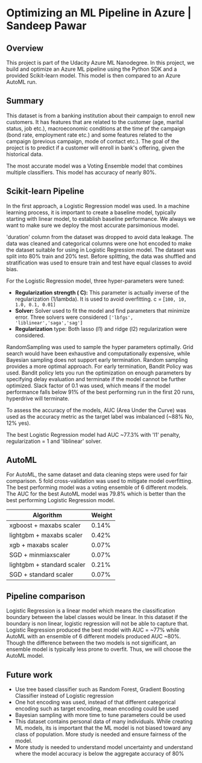 # Optimizing an ML Pipeline in Azure | Sandeep Pawar

## Overview
This project is part of the Udacity Azure ML Nanodegree. In this project, we build and optimize an Azure ML pipeline using the Python SDK and a provided Scikit-learn model.
This model is then compared to an Azure AutoML run.

## Summary
This dataset is from a banking institution about their campaign to enroll new customers. It has features that are related to the customer (age, marital status, job etc.), macroeconomic conditions at the time pf the campaign (bond rate, employment rate etc.) and some features related to the campaign (previous campaign, mode of contact etc.). The goal of the project is to predict if a customer will enroll in bank's offering, given the historical data. 

The most accurate model was a Voting Ensemble model that combines multiple classifiers. This model has accuracy of nearly 80%. 
 
## Scikit-learn Pipeline
In the first approach, a Logistic Regression model was used. In a machine learning process, it is important to create a baseline model, typically starting with linear model, to establish baseline performance. We always we want to make sure we deploy the most accurate parsimonious model. 

'duration' column from the dataset was dropped to avoid data leakage. The data was cleaned and categorical columns were one hot encoded to make the dataset suitable for using in Logistic Regression model. The dataset was split into 80% train and 20% test. Before splitting, the data was shuffled and stratification was used to ensure train and test have equal classes to avoid bias. 
 
For the Logistic Regression model, three hyper-parameters were tuned:

 - **Regularization strength ( C):** This parameter is actually inverse of the regularization (1/lambda). It is used to avoid overfitting. c = [`100, 10, 1.0, 0.1, 0.01]`
 -  **Solver:**  Solver used to fit the model and find parameters that minimize error. Three solvers were considered `['lbfgs', 'liblinear','saga','sag']`
 - **Regularization** type: Both lasso (l1) and ridge (l2) regularization were considered. 

RandomSampling was used to sample the hyper parameters optimally. Grid search would have been exhaustive and computationally expensive, while Bayesian sampling does not support early termination. Random sampling provides a more optimal approach. For early termination, Bandit Policy was used. Bandit policy lets you run the optimization on enough parameters by specifying delay evaluation and terminate if the model cannot be further optimized. Slack factor of 0.1 was used, which means if the model performance falls below 91% of the best performing run in the first 20 runs, hyperdrive will terminate.

To assess the accuracy of the models, AUC (Area Under the Curve) was used as the accuracy metric as the target label was imbalanced (~88% No, 12% yes).

The best Logistic Regression model had AUC ~77.3% with 'l1' penalty, regularization = 1 and 'liblinear' solver. 


## AutoML
For AutoML, the same dataset and data cleaning steps were used for fair comparison. 5 fold cross-validation was used to mitigate model overfitting. 
The best performing model was a voting ensemble of 6 different models.  The AUC for the best AutoML model was 79.8% which is better than the best performing Logistic Regression model.

|Algorithm  | Weight |
|--|--|
| xgboost + maxabs scaler | 0.14% |
|lightgbm  + maxabs scaler| 0.42% |
|xgb  + maxabs scaler| 0.07% |
|SGD  + minmiaxscaler| 0.07% |
|lightgbm  + standard scaler| 0.21% |
|SGD  + standard scaler| 0.07% |

## Pipeline comparison
Logistic Regression is a linear model which means the classification boundary between the label classes would be linear. In this dataset if the boundary is non linear, logistic regression will not be able to capture that. Logistic Regression produced the best model with AUC = ~77% while AutoML with an ensemble of 6 different models produced AUC ~80%. Though the difference between the two models is not significant, an ensemble model is typically less prone to overfit. Thus, we will choose the AutoML model.  

## Future work

 - Use tree based classifier such as Random Forest, Gradient Boosting Classifier instead of Logistic regression
 - One hot encoding was used, instead of that different categorical encoding such as target encoding, mean encoding could be used
 - Bayesian sampling with more time to tune parameters could be used 
 - This dataset contains personal data of many individuals. While creating ML models, its is important that the ML model is not biased toward any class of population. More study is needed and ensure fairness of the model.
 - More study is needed to understand model uncertainty and understand where the model accuracy is below the aggregate accuracy of 80% 


